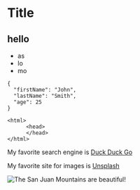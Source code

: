 # Title

## hello

- as
- lo
- mo

```
{
  "firstName": "John",
  "lastName": "Smith",
  "age": 25
}
```

```
<html>
      <head>
      </head>
</html>
```
My favorite search engine is [Duck Duck Go](https://duckduckgo.com "The best search engine for privacy")



My favorite site for images is [Unsplash](https://unsplash.com/es/s/fotos/random "Website for images")


![The San Juan Mountains are beautiful!](https://unsplash.com/es/s/fotos/random)